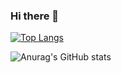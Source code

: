 ### Hi there 👋

<!--
**huannd0101/huannd0101** is a ✨ _special_ ✨ repository because its `README.md` (this file) appears on your GitHub profile.

Here are some ideas to get you started:

- 🔭 I’m currently working on ...
- 🌱 I’m currently learning ...
- 👯 I’m looking to collaborate on ...
- 🤔 I’m looking for help with ...
- 💬 Ask me about ...
- 📫 How to reach me: ...
- 😄 Pronouns: ...
- ⚡ Fun fact: ...
-->

[![Top Langs](https://github-readme-stats.vercel.app/api/top-langs/?username=huannd0101)](https://github.com/anuraghazra/github-readme-stats)

![Anurag's GitHub stats](https://github-readme-stats.vercel.app/api?username=huannd0101&show_icons=true&theme=radical)
